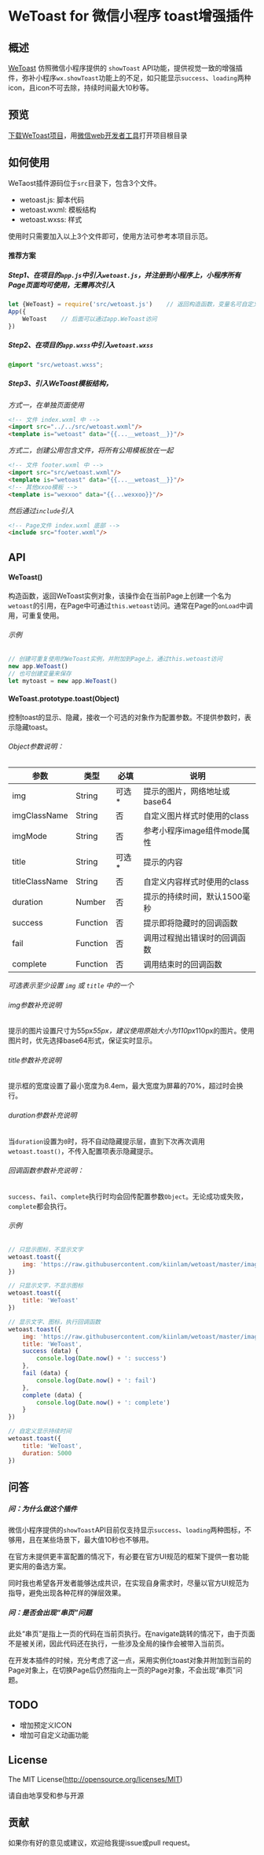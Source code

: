 WeToast for 微信小程序 toast增强插件
===

## 概述

[WeToast](https://github.com/kiinlam/wetoast) 仿照微信小程序提供的 `showToast` API功能，提供视觉一致的增强插件，弥补小程序`wx.showToast`功能上的不足，如只能显示`success`、`loading`两种icon，且icon不可去除，持续时间最大10秒等。

## 预览

[下载WeToast项目](https://github.com/kiinlam/wetoast/archive/master.zip)，用[微信web开发者工具](https://mp.weixin.qq.com/debug/wxadoc/dev/devtools/download.html)打开项目根目录

## 如何使用

WeTaost插件源码位于`src`目录下，包含3个文件。

- wetoast.js: 脚本代码
- wetoast.wxml: 模板结构
- wetoast.wxss: 样式

使用时只需要加入以上3个文件即可，使用方法可参考本项目示范。

#### 推荐方案

##### Step1、在项目的`app.js`中引入`wetoast.js`，并注册到小程序上，小程序所有Page页面均可使用，无需再次引入

```javascript
let {WeToast} = require('src/wetoast.js')    // 返回构造函数，变量名可自定义
App({
	WeToast    // 后面可以通过app.WeToast访问
})
```

##### Step2、在项目的`app.wxss`中引入`wetoast.wxss`

```css
@import "src/wetoast.wxss";
```

##### Step3、引入WeToast模板结构，

*方式一，在单独页面使用*

```html
<!-- 文件 index.wxml 中 -->
<import src="../../src/wetoast.wxml"/>
<template is="wetoast" data="{{...__wetoast__}}"/>
```

*方式二，创建公用包含文件，将所有公用模板放在一起*

```html
<!-- 文件 footer.wxml 中 -->
<import src="src/wetoast.wxml"/>
<template is="wetoast" data="{{...__wetoast__}}"/>
<!-- 其他xxoo模板 -->
<template is="wexxoo" data="{{...wexxoo}}"/>
```

*然后通过`include`引入*

```html
<!-- Page文件 index.wxml 底部 -->
<include src="footer.wxml"/>
```

## API

#### WeToast()

构造函数，返回WeToast实例对象，该操作会在当前Page上创建一个名为`wetoast`的引用，在Page中可通过`this.wetoast`访问。通常在Page的`onLoad`中调用，可重复使用。

###### 示例

```javascript
// 创建可重复使用的WeToast实例，并附加到Page上，通过this.wetoast访问
new app.WeToast()
// 也可创建变量来保存
let mytoast = new app.WeToast()
```

#### WeToast.prototype.toast(Object)

控制toast的显示、隐藏，接收一个可选的对象作为配置参数。不提供参数时，表示隐藏toast。

###### Object参数说明：

| 参数          | 类型          | 必填  | 说明                         |
| ------------- | ------------- | ----- | ---------------------------- |
| img           | String		| 可选* | 提示的图片，网络地址或base64 |
| imgClassName  | String		| 否    | 自定义图片样式时使用的class  |
| imgMode       | String		| 否    | 参考小程序image组件mode属性  |
| title 		| String		| 可选* | 提示的内容                   |
| titleClassName| String		| 否    | 自定义内容样式时使用的class  |
| duration 		| Number		| 否    | 提示的持续时间，默认1500毫秒 |
| success 		| Function		| 否    | 提示即将隐藏时的回调函数     |
| fail 			| Function		| 否    | 调用过程抛出错误时的回调函数 |
| complete 		| Function		| 否    | 调用结束时的回调函数         |

*可选表示至少设置 `img` 或 `title` 中的一个*

###### img参数补充说明

提示的图片设置尺寸为55px*55px，建议使用原始大小为110px*110px的图片。使用图片时，优先选择base64形式，保证实时显示。

###### title参数补充说明

提示框的宽度设置了最小宽度为8.4em，最大宽度为屏幕的70%，超过时会换行。

###### duration参数补充说明

当`duration`设置为`0`时，将不自动隐藏提示层，直到下次再次调用`wetoast.toast()`，不传入配置项表示隐藏提示。

###### 回调函数参数补充说明：

`success`、`fail`、`complete`执行时均会回传配置参数`Object`。无论成功或失败，`complete`都会执行。

###### 示例

```javascript
// 只显示图标，不显示文字
wetoast.toast({
    img: 'https://raw.githubusercontent.com/kiinlam/wetoast/master/images/cross.png'
})
```

```javascript
// 只显示文字，不显示图标
wetoast.toast({
    title: 'WeToast'
})
```

```javascript
// 显示文字、图标，执行回调函数
wetoast.toast({
    img: 'https://raw.githubusercontent.com/kiinlam/wetoast/master/images/star.png',
    title: 'WeToast',
    success (data) {
        console.log(Date.now() + ': success')
    },
    fail (data) {
        console.log(Date.now() + ': fail')
    },
    complete (data) {
        console.log(Date.now() + ': complete')
    }
})
```

```javascript
// 自定义显示持续时间
wetoast.toast({
    title: 'WeToast',
    duration: 5000
})
```

## 问答

##### 问：为什么做这个插件

微信小程序提供的`showToast`API目前仅支持显示`success`、`loading`两种图标，不够用，且在某些场景下，最大值10秒也不够用。

在官方未提供更丰富配置的情况下，有必要在官方UI规范的框架下提供一套功能更实用的备选方案。

同时我也希望各开发者能够达成共识，在实现自身需求时，尽量以官方UI规范为指导，避免出现各种花样的弹层效果。

##### 问：是否会出现“串页”问题

此处“串页”是指上一页的代码在当前页执行。在navigate跳转的情况下，由于页面不是被关闭，因此代码还在执行，一些涉及全局的操作会被带入当前页。

在开发本插件的时候，充分考虑了这一点，采用实例化toast对象并附加到当前的Page对象上，在切换Page后仍然指向上一页的Page对象，不会出现“串页”问题。

## TODO

- 增加预定义ICON
- 增加可自定义动画功能

## License
The MIT License(http://opensource.org/licenses/MIT)

请自由地享受和参与开源

## 贡献

如果你有好的意见或建议，欢迎给我提issue或pull request。

